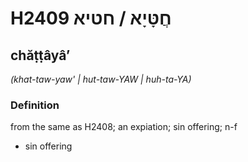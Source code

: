 # H2409 חֲטָּיָא / חטיא

## chăṭṭâyâʼ

_(khat-taw-yaw' | hut-taw-YAW | huh-ta-YA)_

### Definition

from the same as H2408; an expiation; sin offering; n-f

- sin offering
